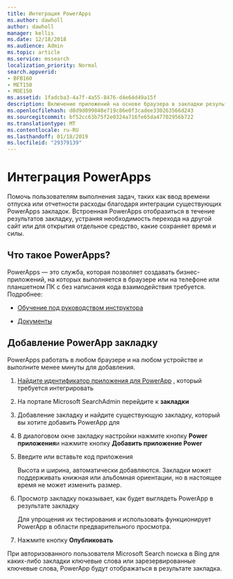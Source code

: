 ```yaml
---
title: Интеграция PowerApps
ms.author: dawholl
author: dawholl
manager: kellis
ms.date: 12/18/2018
ms.audience: Admin
ms.topic: article
ms.service: mssearch
localization_priority: Normal
search.appverid:
- BFB160
- MET150
- MOE150
ms.assetid: 1fadcba3-4a7f-4a55-8476-d4e64d49a15f
description: Включение приложений на основе браузера в закладки результатов для поиска Microsoft
ms.openlocfilehash: d8d9d099848e719c86e0f3cadee330263566d243
ms.sourcegitcommit: bf52cc63b75f2e0324a716fe65da47702956b722
ms.translationtype: MT
ms.contentlocale: ru-RU
ms.lasthandoff: 01/18/2019
ms.locfileid: "29379139"
---
```

# <a name="integrate-powerapps"></a>Интеграция PowerApps

Помочь пользователям выполнения задач, таких как ввод времени отпуска или отчетности расходы благодаря интеграции существующих PowerApps закладок. Встроенная PowerApps отобразиться в течение результатов закладку, устраняя необходимость перехода на другой сайт или для открытия отдельное средство, какие сохраняет время и силы.
  
## <a name="what-are-powerapps"></a>Что такое PowerApps?

PowerApps — это служба, которая позволяет создавать бизнес-приложений, на которых выполняется в браузере или на телефоне или планшетном ПК с без написания кода взаимодействия требуется. Подробнее:
  
- [Обучение под руководством инструктора](https://docs.microsoft.com/en-us/learn/browse/?products=powerapps)
    
- [Документы](https://docs.microsoft.com/en-us/powerapps/)
    
## <a name="add-a-powerapp-to-a-bookmark"></a>Добавление PowerApp закладку

PowerApps работать в любом браузере и на любом устройстве и выполните менее минуты для добавления.
  
1. [Найдите идентификатор приложения для PowerApp](https://docs.microsoft.com/en-us/powerapps/maker/canvas-apps/get-sessionid#get-an-app-id) , который требуется интегрировать 
    
2. На портале Microsoft SearchAdmin перейдите к **закладки**
    
3. Добавление закладку и найдите существующую закладку, который вы хотите добавить PowerApp для
    
4. В диалоговом окне закладку настройки нажмите кнопку **Power приложения**и нажмите кнопку **Добавить приложение Power**
    
5. Введите или вставьте код приложения
    
    Высота и ширина, автоматически добавляются. Закладки может поддерживать книжная или альбомная ориентации, но в настоящее время не может изменить размер.
    
6. Просмотр закладку показывает, как будет выглядеть PowerApp в результате закладку
    
    Для упрощения их тестирования и использовать функционирует PowerApp в области предварительного просмотра.
    
7. Нажмите кнопку **Опубликовать**
    
При авторизованного пользователя Microsoft Search поиска в Bing для каких-либо закладки ключевые слова или зарезервированные ключевые слова, PowerApp будут отображаться в результате закладка.

  

